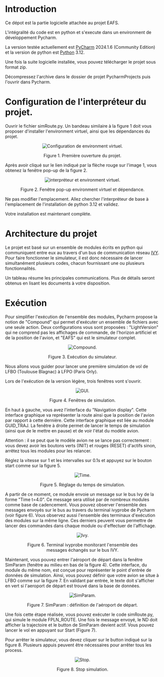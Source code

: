 # Introduction
Ce dépot est la partie logicielle attachée au projet EAFS.

L'intégralité du code est en python et s'execute dans un environment de développement Pycharm.

La version testée actuellement est [PyCharm](https://www.jetbrains.com/fr-fr/pycharm/download/) 2024.1.6 (Community Edition) 
et la version de python est [Python](https://www.python.org/) 3.12.

Une fois la suite logicielle installée, vous pouvez télécharger le projet sous format zip.

Décompressez l'archive dans le dossier de projet PycharmProjects puis l'ouvrir dans Pycharm.

# Configuration de l'interpréteur du projet.
Ouvrir le fichier simRoute.py. Un bandeau similaire à la figure 1 doit vous proposer d'installer l'environment virtuel, 
ainsi que les dépendances du projet.

<figure>
<p align="center">
<img src="_figures/Venv.png" alt="Configuration de environment virtuel."/>
</p>
<p align="center">
<figure-caption>Figure 1. Première ouverture du projet.</figure-caption>
</p>
</figure>

Après avoir cliqué sur le lien indiqué par la flèche rouge sur l'image 1, vous obtenez la fenêtre pop-up de la figure 2.

<figure>
<p align="center">
<img src="_figures/Interpreteur.png" alt="interpréteur  et environment virtuel."/>
</p>
<p align="center">
<figure-caption>Figure 2. Fenêtre pop-up environment virtuel et dépendance.</figure-caption>
</p>
</figure>
Ne pas modifier l'emplacement. Allez chercher l'interpréteur de base à l'emplacement de l'installation de python 3.12 et validez.

Votre installation est maintenant complète.

# Architecture du projet
Le projet est basé sur un ensemble de modules écrits en python qui communiquent entre eux au travers d'un bus de communication réseau [IVY](https://www.irit.fr/~Philippe.Truillet/zilab/madagascar/supports/ivy.3.1.pdf).
Pour faire fonctionner le simulateur, il est donc nécessaire de lancer simultanément plusieurs codes, chacun fournissant une ou plusieurs fonctionnalités. 

Un tableau résume les principales communications. Plus de détails seront obtenus en lisant les documents à votre disposition.


# Exécution
Pour simplifier l'exécution de l'ensemble des modules, Pycharm propose la notion de "Compound" qui permet d'exécuter un
ensemble de fichiers avec une seule action. Deux configurations vous sont proposées : "LightVersion" qui ne comprend pas les
affichages de commande, de l'horizon artificiel et de la position de l'avion, et "EAFS" qui est le simulateur complet.
<figure>
<p align="center">
<img src="_figures/compound.png" alt="Compound."/>
</p>
<p align="center">
<figure-caption>Figure 3. Exécution du simulateur.</figure-caption>
</p>
</figure>

Nous allons vous guider pour lancer une
première simulation de vol de LFBO (Toulouse Blagnac) à LFPO (Paris Orly).

Lors de l'exécution de la version légère, trois fenêtres vont s'ouvrir.
<figure>
<p align="center">
<img src="_figures/lancement.png" alt="GUI."/>
</p>
<p align="center">
<figure-caption>Figure 4. Fenêtres de simulation.</figure-caption>
</p>
</figure>
En haut à gauche, vous avez l'interface du "Navigation display". Cette interface graphique va représenter la route ainsi 
que la position de l'avion par rapport à cette dernière. Cette interface graphique est liée au module GUID_TRAJ.
La fenêtre à droite permet de lancer le temps de simulation (ainsi que de le mettre en pause) et de voir l'état du modèle avion.

Attention : il se peut que le modèle avion ne se lance pas correctement : vous devez avoir les boutons verts (INIT) et rouges
(RESET) d'actifs sinon, arrêtez tous les modules pour les relancer.

Réglez la vitesse sur 1 et les intervalles sur 0.1s et appuyez sur le bouton start comme sur la figure 5.
<figure>
<p align="center">
<img src="_figures/time.png" alt="Time."/>
</p>
<p align="center">
<figure-caption>Figure 5. Réglage du temps de simulation.</figure-caption>
</p>
</figure>
A partir de ce moment, ce module envoie un message sur le bus Ivy de la forme "Time t=4.0". Ce message sera utilisé par 
de nombreux modules comme base de cadencement. Vous pouvez observer l'ensemble des messages envoyés sur le bus au travers
du terminal ivyprobe de Pycharm (voir figure 6). Vous observez aussi l'ensemble des terminaux d'exécution des modules sur la même ligne.
Ces derniers peuvent vous permettre de lancer des commandes dans chaque module ou d'effectuer de l'affichage.

<figure>
<p align="center">
<img src="_figures/ivyprobe.png" alt="Ivy."/>
</p>
<p align="center">
<figure-caption>Figure 6. Terminal ivyprobe monitorant l'ensemble des messages échangés sur le bus IVY.</figure-caption>
</p>
</figure>

Maintenant, vous pouvez entrer l'aéroport de départ dans la fenêtre SimParam (fenêtre au milieu en bas de la figure 4). 
Cette interface, du module du même nom, est conçue pour représenter le point d'entrée de données de simulation.
Ainsi, vous pouvez définir que votre avion se situe à LFBO comme sur la figure 7. En validant par entrée, le texte doit
s'afficher en vert si l'aeroport de départ est trouvé dans la base de données. 
<figure>
<p align="center">
<img src="_figures/SimParam.png" alt="SimParam."/>
</p>
<p align="center">
<figure-caption>Figure 7. SimParam : définition de l'aéroport de départ.</figure-caption>
</p>
</figure>

Une fois cette étape réalisée, vous pouvez exécuter le code simRoute.py, qui simule le module FPLN_ROUTE. Une fois le
message envoyé, le ND doit afficher la trajectoire et le button de SimParam devient actif. Vous pouvez lancer le vol en
appuyant sur Start (Figure 7).

Pour arrêter le simulateur, vous devez cliquer sur le button indiqué sur la figure 8. Plusieurs appuis peuvent être 
nécessaires pour arrêter tous les process.
<figure>
<p align="center">
<img src="_figures/Stop.png" alt="Stop."/>
</p>
<p align="center">
<figure-caption>Figure 8. Stop simulation.</figure-caption>
</p>
</figure>
